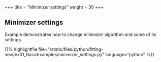 +++
title = "Minimizer settings"
weight = 30
+++

## Minimizer settings

Example demonstrates how to change minimizer algorithm and some of its settings.

{{% highlightfile file="/static/files/python/fitting-new/ex01_BasicExamples/minimizer_settings.py" language="python" %}}
